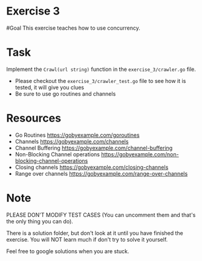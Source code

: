 Exercise 3
==========

#Goal
This exercise teaches how to use concurrency.

# Task
Implement the `Crawl(url string)` function in the `exercise_3/crawler.go` file.

- Please checkout the `exercise_3/crawler_test.go` file to see how it is tested, it will give you clues
- Be sure to use go routines and channels

# Resources
- Go Routines https://gobyexample.com/goroutines
- Channels https://gobyexample.com/channels
- Channel Buffering https://gobyexample.com/channel-buffering
- Non-Blocking Channel operations https://gobyexample.com/non-blocking-channel-operations
- Closing channels https://gobyexample.com/closing-channels
- Range over channels https://gobyexample.com/range-over-channels

# Note
PLEASE DON'T MODIFY TEST CASES (You can uncomment them and that's the only thing you can do).

There is a solution folder, but don't look at it until you have finished the exercise. You will NOT learn much if don't try to solve it yourself.

Feel free to google solutions when you are stuck.
